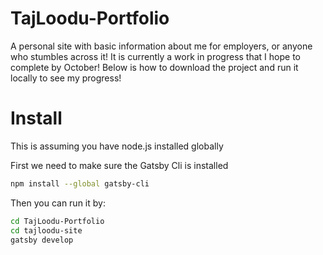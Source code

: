 # TajLoodu-Portfolio
A personal site with basic information about me for employers, or anyone who stumbles across it! It is currently a work in progress that I hope to complete by October! Below is how to download the project and run it locally to see my progress!

# Install

This is assuming you have node.js installed globally

First we need to make sure the Gatsby Cli is installed

```sh
npm install --global gatsby-cli
```
Then you can run it by:
```sh
cd TajLoodu-Portfolio
cd tajloodu-site
gatsby develop
```

